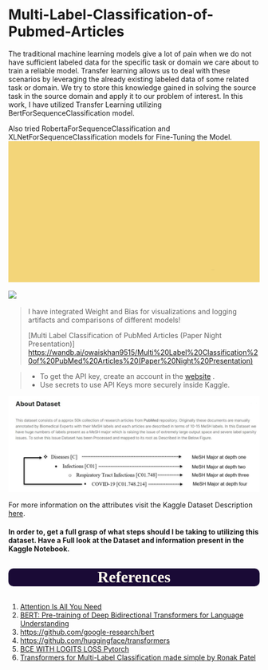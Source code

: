 # Multi-Label-Classification-of-Pubmed-Articles
The traditional machine learning models give a lot of pain when we do not have sufficient labeled data for the specific task or domain we care about to train a reliable model.  Transfer learning allows us to deal with these scenarios by leveraging the already existing labeled data of some related task or domain. We try to store this knowledge gained in solving the source task in the source domain and apply it to our problem of interest.  In this work, I have utilized Transfer Learning utilizing BertForSequenceClassification model.  

Also tried RobertaForSequenceClassification and XLNetForSequenceClassification models for Fine-Tuning the Model.
<img src="https://raw.githubusercontent.com/Owaiskhan9654/DigiGene/main/Paper%20Night%20Design.gif">


<img src="https://camo.githubusercontent.com/dd842f7b0be57140e68b2ab9cb007992acd131c48284eaf6b1aca758bfea358b/68747470733a2f2f692e696d6775722e636f6d2f52557469567a482e706e67">

> I have integrated Weight and Bias for visualizations and logging artifacts and comparisons of different models!
> 
> [Multi Label Classification of PubMed Articles (Paper Night Presentation)]
> https://wandb.ai/owaiskhan9515/Multi%20Label%20Classification%20of%20PubMed%20Articles%20(Paper%20Night%20Presentation)


> - To get the API key, create an account in the [website](https://wandb.ai/site) .
> - Use secrets to use API Keys more securely inside Kaggle. 

<img src="https://raw.githubusercontent.com/Owaiskhan9654/Gene-Sequence-Primer-/main/BioAsq.JPG">

For more information on the attributes visit the Kaggle Dataset Description [here](https://www.kaggle.com/datasets/owaiskhan9654/pubmed-multilabel-text-classification).


#### In order to, get a full grasp of what steps should I be taking to utilizing this dataset. Have a Full look at the Dataset and information present in the Kaggle Notebook. 


## <p style="background-color:#1a0a36;font-family:newtimeroman;color:#FFF9ED;font-size:150%;text-align:center;border-radius:10px 10px;"> References</p>
1. [Attention Is All You Need](https://arxiv.org/abs/1706.03762)
2. [BERT: Pre-training of Deep Bidirectional Transformers for Language Understanding](https://arxiv.org/abs/1810.04805)
2. https://github.com/google-research/bert
3. https://github.com/huggingface/transformers
4. [BCE WITH LOGITS LOSS Pytorch](https://pytorch.org/docs/stable/generated/torch.nn.BCEWithLogitsLoss.html#torch.nn.BCEWithLogitsLoss)
5. [Transformers for Multi-Label Classification made simple by 
Ronak Patel](https://towardsdatascience.com/transformers-for-multilabel-classification-71a1a0daf5e1)



